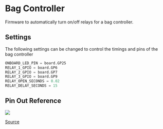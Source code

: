 # Bag Controller

Firmware to automatically turn on/off relays for a bag controller.

## Settings

The following settings can be changed to control the timings and pins of the bag controller

```py
ONBOARD_LED_PIN = board.GP25
RELAY_1_GPIO = board.GP6
RELAY_2_GPIO = board.GP7
RELAY_3_GPIO = board.GP9
RELAY_OPEN_SECONDS = 0.02
RELAY_DELAY_SECONDS = 15
```

## Pin Out Reference

<img src="https://content.instructables.com/ORIG/F9P/NT4Y/KQV84JVH/F9PNT4YKQV84JVH.jpg?auto=webp&frame=1&fit=bounds&md=0272bc9dda9fafa6bf0e138cbaa910a4">

[Source](https://www.instructables.com/Raspberry-Pi-Pico-Getting-Started-on-Board-Blink-L/)
